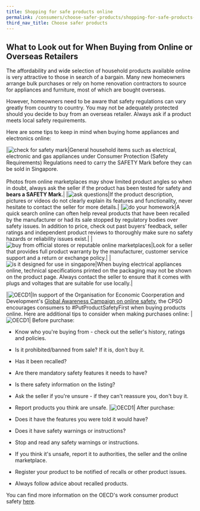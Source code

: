 ```yaml
---
title: Shopping for safe products online
permalink: /consumers/choose-safer-products/shopping-for-safe-products-online/
third_nav_title: Choose safer products
---
```

## What to Look out for When Buying from Online or Overseas Retailers
The affordability and wide selection of household products available online is very attractive to those in search of a bargain. Many new homeowners arrange bulk purchases or rely on home renovation contractors to source for appliances and furniture, most of which are bought overseas.

However, homeowners need to be aware that safety regulations can vary greatly from country to country. You may not be adequately protected should you decide to buy from an overseas retailer. Always ask if a product meets local safety requirements.

Here are some tips to keep in mind when buying home appliances and electronics online:

|![check for safety mark](/images/consumers/choose-safer-products/shopping-online/check-for-the-safety-mark.png)|General household items such as electrical, electronic and gas appliances under Consumer Protection (Safety Requirements) Regulations need to carry the SAFETY Mark before they can be sold in Singapore.<br><br> Photos from online marketplaces may show limited product angles so when in doubt, always ask the seller if the product has been tested for safety and **bears a SAFETY Mark.**|
|![ask questions](/images/consumers/choose-safer-products/shopping-online/ask-questions.png)|If the product description, pictures or videos do not clearly explain its features and functionality, never hesitate to contact the seller for more details.|
|![do your homework](/images/consumers/choose-safer-products/shopping-online/do-your-homework.png)|A quick search online can often help reveal products that have been recalled by the manufacturer or had its sale stopped by regulatory bodies over safety issues. In addition to price, check out past buyers’ feedback, seller ratings and independent product reviews to thoroughly make sure no safety hazards or reliability issues exist.|
|![buy from official stores or reputable online marketplaces](/images/consumers/choose-safer-products/shopping-online/buy-from-official-stores-or-reputable-online-marketplaces.png)|Look for a seller that provides full product warranty by the manufacturer, customer service support and a return or exchange policy.|
|![is it designed for use in singapore](/images/consumers/choose-safer-products/shopping-online/is-it-designed-for-use-in-singapore.png)|When buying electrical appliances online, technical specifications printed on the packaging may not be shown on the product page. Always contact the seller to ensure that it comes with plugs and voltages that are suitable for use locally.|

|![OECD1](/images/consumers/OECD-Landscape.png)|In support of the Organisation for Economic Coorperation and Development's [Global Awareness Campaign on online safety](https://www.oecd.org/digital/consumer/put-product-safety-first/), the CPSO encourages consumers to #PutProductSafetyFirst when buying products online. Here are additional tips to consider when making purchases online:
|![OECD1](/images/consumers/OECD-Checklist-Before-Purchase-LS.png)|
Before purchase:

* Know who you're buying from - check out the seller's history, ratings and policies.
* Is it prohibited/banned from sale? If it is, don't buy it.
* Has it been recalled?
* Are there mandatory safety features it needs to have?
* Is there safety information on the listing?
* Ask the seller if you're unsure - if they can't reassure you, don't buy it.
* Report products you think are unsafe.
|![OECD1](/images/consumers/OECD-Checklist-After-Purchase-LS.png)|
After purchase:

* Does it have the features you were told it would have?
* Does it have safety warnings or instructions?
* Stop and read any safety warnings or instructions.
* If you think it's unsafe, report it to authorities, the seller and the online marketplace.
* Register your product to be notified of recalls or other product issues.
* Always follow advice about recalled products.

You can find more information on the OECD's work consumer product safety [here](https://www.oecd.org/sti/consumer/consumer-product-safety.htm).